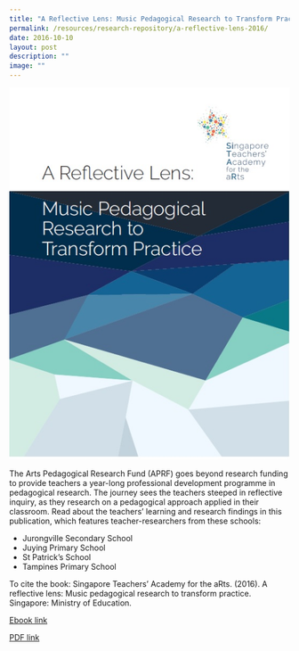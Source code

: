 ```yaml
---
title: "A Reflective Lens: Music Pedagogical Research to Transform Practice"
permalink: /resources/research-repository/a-reflective-lens-2016/
date: 2016-10-10
layout: post
description: ""
image: ""
---
```

<img src="/images/be5d70a3cu8294.jpg" 
         style="width:600px"
	/>
<br>


The Arts Pedagogical Research Fund (APRF) goes beyond research funding to provide teachers a year-long professional development programme in pedagogical research. The journey sees the teachers steeped in reflective inquiry, as they research on a pedagogical approach applied in their classroom. Read about the teachers’ learning and research findings in this publication, which features teacher-researchers from these schools:

*   Jurongville Secondary School
*   Juying Primary School
*   St Patrick’s School
*   Tampines Primary School 

To cite the book: Singapore Teachers’ Academy for the aRts. (2016). A reflective lens: Music pedagogical research to transform practice. Singapore: Ministry of Education.

[Ebook link](https://joom.ag/OF0Q)

[PDF link](https://academyofsingaporeteachers.moe.edu.sg/docs/librariesprovider4/research-publication/a_reflective_lens_full_publication.pdf?sfvrsn=2dac507d_2)